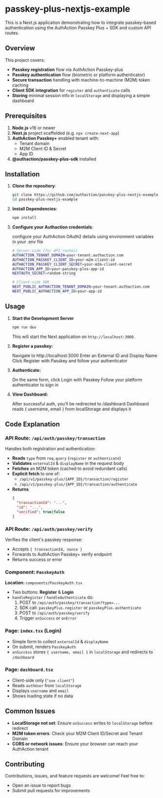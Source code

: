 # passkey-plus-nextjs-example

This is a Next.js application demonstrating how to integrate passkey-based authentication using the AuthAction Passkey Plus + SDK and custom API routes.

## Overview

This project covers:

- **Passkey registration** flow via AuthAction Passkey-plus  
- **Passkey authentication** flow (biometric or platform authenticator)  
- **Secure transaction** handling with machine-to-machine (M2M) token caching  
- **Client SDK integration** for `register` and `authenticate` calls  
- **Storing** minimal session info in `localStorage` and displaying a simple dashboard  

## Prerequisites

1. **Node.js** v16 or newer  
2. **Next.js** project scaffolded (e.g. `npx create-next-app`)  
3. **AuthAction Passkey+** enabled tenant with:  
   - Tenant domain  
   - M2M Client ID & Secret  
   - App ID  
4. **@authaction/passkey-plus-sdk** installed  

## Installation

1. **Clone the repository**:

   ```bash
   git clone https://github.com/authaction/passkey-plus-nextjs-example.git
   cd passkey-plus-nextjs-example
   ```
2. **Install Dependencies**:

   ```bash
   npm install
   ```

3. **Configure your Authaction credentials**:

   configure your AuthAction OAuth2 details using environment variables in your .env file

   ```bash
   # Server-side (for API routes)
   AUTHACTION_TENANT_DOMAIN=your-tenant.authaction.com
   AUTHACTION_PASSKEY_CLIENT_ID=your-m2m-client-id
   AUTHACTION_PASSKEY_CLIENT_SECRET=your-m2m-client-secret
   AUTHACTION_APP_ID=your-passkey-plus-app-id
   NEXTAUTH_SECRET=random-string

   # Client-side SDK
   NEXT_PUBLIC_AUTHACTION_TENANT_DOMAIN=your-tenant.authaction.com
   NEXT_PUBLIC_AUTHACTION_APP_ID=your-app-id

   ```

## Usage

1. **Start the Development Server**

    ```bash
    npm run dev
    ```

    This will start the Next application on `http://localhost:3000`.

2. **Register a passkey:**

    Navigate to http://localhost:3000
    Enter an External ID and Display Name
    Click Register with Passkey and follow your authenticator

3. **Authenticate:**

    On the same form, click Login with Passkey
    Follow your platform authenticator to sign in

4. **View Dashboard:**

    After successful auth, you’ll be redirected to /dashboard
    Dashboard reads { username, email } from localStorage and displays it

## Code Explanation

### API Route: `/api/auth/passkey/transaction`

Handles both registration and authentication:
- **Reads** `type` from `req.query` (`register` or `authenticate`)
- **Validates** `externalId` & `displayName` in the request body
- **Fetches** an M2M token (cached to avoid redundant calls)
- **Explicit fetch** to one of:
  - `/api/v1/passkey-plus/{APP_ID}/transaction/register`
  - `/api/v1/passkey-plus/{APP_ID}/transaction/authenticate`
- **Returns**  
  ```json
  {
    "transactionId": "...",
    "id": "...",
    "verified": true|false
  }

### API Route: `/api/auth/passkey/verify`

Verifies the client's passkey response:

* Accepts `{ transactionId, nonce }`
* Forwards to AuthAction Passkey+ verify endpoint
* Returns success or error

### Component: `PasskeyAuth`

**Location:** `components/PasskeyAuth.tsx`

* Two buttons: **Register** & **Login**
* `handleRegister` / `handleAuthenticate` do:
  1. POST to `/api/auth/passkey/transaction?type=...`
  2. SDK call: `passkeyPlus.register` or `passkeyPlus.authenticate`
  3. POST to `/api/auth/passkey/verify`
  4. Trigger `onSuccess` or `onError`

### Page: `index.tsx` (Login)

* Simple form to collect `externalId` & `displayName`
* On submit, renders `PasskeyAuth`
* `onSuccess` stores `{ username, email }` in `localStorage` and redirects to `/dashboard`

### Page: `dashboard.tsx`

* Client-side only (`"use client"`)
* Reads `authUser` from `localStorage`
* Displays `username` and `email`
* Shows loading state if no data

## Common Issues

* **LocalStorage not set**: Ensure `onSuccess` writes to `localStorage` before redirect
* **M2M token errors**: Check your M2M Client ID/Secret and Tenant Domain
* **CORS or network issues**: Ensure your browser can reach your AuthAction tenant

## Contributing

Contributions, issues, and feature requests are welcome! Feel free to:

* Open an issue to report bugs
* Submit pull requests for improvements


